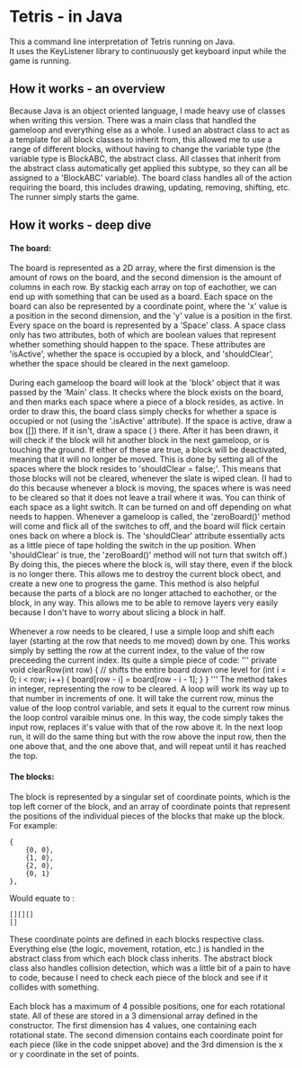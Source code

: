 # Tetris - in Java
This a command line interpretation of Tetris running on Java.
<br />
It uses the KeyListener library to continuously get keyboard input while the game is running.

## How it works - an overview
Because Java is an object oriented language, I made heavy use of classes when writing this version. There was a main class that handled the gameloop and everything else as a whole. I used an abstract class to act as a template for all block classes to inherit from, this allowed me to use a range of different blocks, without having to change the variable type (the variable type is BlockABC, the abstract class. All classes that inherit from the abstract class automatically get applied this subtype, so they can all be assigned to a 'BlockABC' variable). The board class handles all of the action requiring the board, this includes drawing, updating, removing, shifting, etc. The runner simply starts the game.

## How it works - deep dive
#### The board:
The board is represented as a 2D array, where the first dimension is the amount of rows on the board, and the second dimension is the amount of columns in each row. By stackig each array on top of eachother, we can end up with something that can be used as a board. Each space on the board can also be represented by a coordinate point, where the 'x' value is a position in the second dimension, and the 'y' value is a position in the first. Every space on the board is represented by a 'Space' class. A space class only has two attributes, both of which are boolean values that represent whether something should happen to the space. These attributes are 'isActive', whether the space is occupied by a block, and 'shouldClear', whether the space should be cleared in the next gameloop.
<br /> <br />
During each gameloop the board will look at the 'block' object that it was passed by the 'Main' class. It checks where the block exists on the board, and then marks each space where a piece of a block resides, as active. In order to draw this, the board class simply checks for whether a space is occupied or not (using the '.isActive' attribute). If the space is active, draw a box ([]) there. If it isn't, draw a space (  ) there. After it has been drawn, it will check if the block will hit another block in the next gameloop, or is touching the ground. If either of these are true, a block will be deactivated, meaning that it will no longer be moved. This is done by setting all of the spaces where the block resides to 'shouldClear = false;'. This means that those blocks will not be cleared, whenever the slate is wiped clean. (I had to do this because whenever a block is moving, the spaces where is was need to be cleared so that it does not leave a trail where it was. You can think of each space as a light switch. It can be turned on and off depending on what needs to happen. Whenever a gameloop is called, the 'zeroBoard()' method will come and flick all of the switches to off, and the board will flick certain ones back on where a block is. The 'shouldClear' attribute essentially acts as a little piece of tape holding the switch in the up position. When 'shouldClear' is true, the 'zeroBoard()' method will not turn that switch off.) By doing this, the pieces where the block is, will stay there, even if the block is no longer there. This allows me to destroy the current block obect, and create a new one to progress the game. This method is also helpful because the parts of a block are no longer attached to eachother, or the block, in any way. This allows me to be able to remove layers very easily because I don't have to worry about slicing a block in half.
<br /> <br />
Whenever a row needs to be cleared, I use a simple loop and shift each layer (starting at the row that needs to me moved) down by one. This works simply by setting the row at the current index, to the value of the row preceeding the current index. Its quite a simple piece of code:
'''
private void clearRow(int row) {
    // shifts the entire board down one level
    for (int i = 0; i < row; i++) {
        board[row - i] = board[row - i - 1];
    }
}
'''
The method takes in integer, representing the row to be cleared. A loop will work its way up to that number in increments of one. It will take the current row, minus the value of the loop control variable, and sets it equal to the current row minus the loop control varaible minus one. In this way, the code simply takes the input row, replaces it's value with that of the row above it. In the next loop run, it will do the same thing but with the row above the input row, then the one above that, and the one above that, and will repeat until it has reached the top.

#### The blocks:
The block is represented by a singular set of coordinate points, which is the top left corner of the block, and an array of coordinate points that represent the positions of the individual pieces of the blocks that make up the block. For example:
```
{
    {0, 0},
    {1, 0},
    {2, 0},
    {0, 1}
},
```
Would equate to :
```
[][][]
[]
```
These coordinate points are defined in each blocks respective class. Everything else (the logic, movement, rotation, etc.) is handled in the abstract class from which each block class inherits. The abstract block class also handles collision detection, which was a little bit of a pain to have to code, because I need to check each piece of the block and see if it collides with something.
<br /> <br />
Each block has a maximum of 4 possible positions, one for each rotational state. All of these are stored in a 3 dimensional array defined in the constructor. The first dimension has 4 values, one containing each rotational state. The second dimension contains each coordinate point for each piece (like in the code snippet above) and the 3rd dimension is the x or y coordinate in the set of points. 